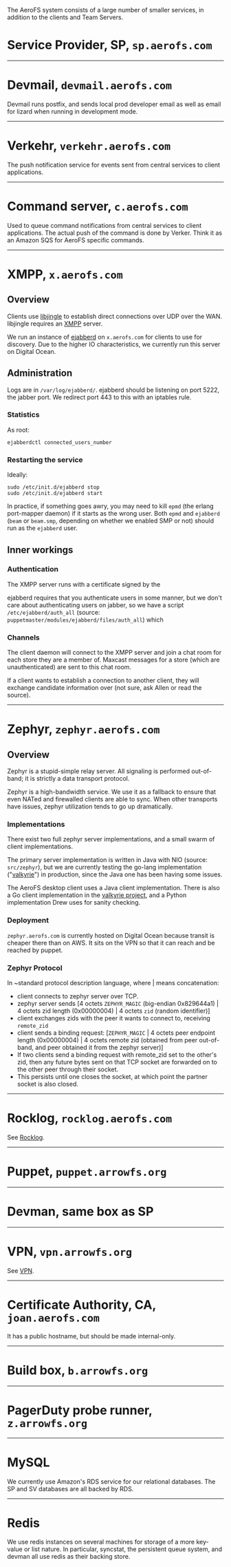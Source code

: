 The AeroFS system consists of a large number of smaller services, in addition to the clients and Team Servers.

# Service Provider, SP, `sp.aerofs.com`

---
# Devmail, `devmail.aerofs.com`

Devmail runs postfix, and sends local prod developer email as well as email for lizard when running in development mode.

---
# Verkehr, `verkehr.aerofs.com`

The push notification service for events sent from central services to client applications.

---
# Command server, `c.aerofs.com`

Used to queue command notifications from central services to client applications. The actual push of the command is done by Verker. Think it as an Amazon SQS for AeroFS specific commands.

---
# XMPP, `x.aerofs.com`

## Overview

Clients use [libjingle](https://developers.google.com/talk/libjingle/) to establish direct connections over UDP over the WAN.  libjingle requires an [XMPP](http://en.wikipedia.org/wiki/XMPP) server.

We run an instance of [ejabberd](http://www.ejabberd.im/) on `x.aerofs.com` for clients to use for discovery.  Due to the higher IO characteristics, we currently run this server on Digital Ocean.

## Administration

Logs are in `/var/log/ejabberd/`.  ejabberd should be listening on port 5222, the jabber port.  We redirect port 443 to this with an iptables rule.

### Statistics

As root:

    ejabberdctl connected_users_number

### Restarting the service

Ideally:

    sudo /etc/init.d/ejabberd stop
    sudo /etc/init.d/ejabberd start

In practice, if something goes awry, you may need to kill `epmd` (the erlang port-mapper daemon) if it starts as the wrong user.  Both `epmd` and `ejabberd` (`beam` or `beam.smp`, depending on whether we enabled SMP or not) should run as the `ejabberd` user.

## Inner workings

### Authentication

The XMPP server runs with a certificate signed by the 

ejabberd requires that you authenticate users in some manner, but we don't care about authenticating users on jabber, so we have a script `/etc/ejabberd/auth_all` (source: `puppetmaster/modules/ejabberd/files/auth_all`) which 

### Channels

The client daemon will connect to the XMPP server and join a chat room for each store they are a member of.  Maxcast messages for a store (which are unauthenticated) are sent to this chat room.

If a client wants to establish a connection to another client, they will exchange candidate information over (not sure, ask Allen or read the source).

---
# Zephyr, `zephyr.aerofs.com`

## Overview

Zephyr is a stupid-simple relay server.  All signaling is performed out-of-band; it is strictly a data transport protocol.  

Zephyr is a high-bandwidth service.  We use it as a fallback to ensure that even NATed and firewalled clients are able to sync.  When other transports have issues, zephyr utilization tends to go up dramatically.

### Implementations

There exist two full zephyr server implementations, and a small swarm of client implementations.

The primary server implementation is written in Java with NIO (source: `src/zephyr`), but we are currently testing the go-lang implementation ("[valkyrie](https://github.arrowfs.org/alleng/valkyrie)") in production, since the Java one has been having some issues.

The AeroFS desktop client uses a Java client implementation.  There is also a Go client implementation in the [valkyrie project](https://github.arrowfs.org/alleng/valkyrie), and a Python implementation Drew uses for sanity checking.

### Deployment

`zephyr.aerofs.com` is currently hosted on Digital Ocean because transit is cheaper there than on AWS.  It sits on the VPN so that it can reach and be reached by puppet.

### Zephyr Protocol

In ~standard protocol description language, where | means concatenation:

* client connects to zephyr server over TCP.
* zephyr server sends [4 octets `ZEPHYR_MAGIC` (big-endian 0x829644a1) | 4 octets zid length (0x00000004) | 4 octets `zid` (random identifier)]
* client exchanges zids with the peer it wants to connect to, receiving `remote_zid`
* client sends a binding request: [`ZEPHYR_MAGIC` | 4 octets peer endpoint length (0x00000004) | 4 octets remote zid (obtained from peer out-of-band, and peer obtained it from the zephyr server)]
* If two clients send a binding request with remote_zid set to the other's zid, then any future bytes sent on that TCP socket are forwarded on to the other peer through their socket.
* This persists until one closes the socket, at which point the partner socket is also closed.

---
# Rocklog, `rocklog.aerofs.com`

See [Rocklog](rocklog.html).

---
# Puppet, `puppet.arrowfs.org`

---
# Devman, same box as SP

---
# VPN, `vpn.arrowfs.org`

See [VPN](vpn.html).

---
# Certificate Authority, CA, `joan.aerofs.com`

It has a public hostname, but should be made internal-only.

---
# Build box, `b.arrowfs.org`

---
# PagerDuty probe runner, `z.arrowfs.org`

---
# MySQL

We currently use Amazon's RDS service for our relational databases.  The SP and SV databases are all backed by RDS.

---
# Redis

We use redis instances on several machines for storage of a more key-value or list nature.  In particular, syncstat, the persistent queue system, and devman all use redis as their backing store.
